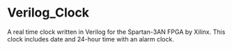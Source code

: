 Verilog_Clock
=============

A real time clock written in Verilog for the Spartan-3AN FPGA by Xilinx. This clock includes date and 24-hour time with an alarm clock.
